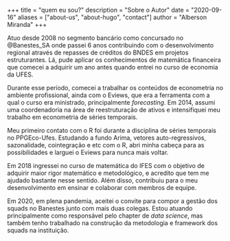 +++
title = "quem eu sou?"
description = "Sobre o Autor"
date = "2020-09-16"
aliases = ["about-us", "about-hugo", "contact"]
author = "Alberson Miranda"
+++

Atuo desde 2008 no segmento bancário como concursado no \@Banestes_SA onde passei 6 anos contribuindo com o desenvolvimento regional através de repasses de créditos do BNDES em projetos estruturantes. Lá, pude aplicar os conhecimentos de matemática financeira que comecei a adquirir um ano antes quando entrei no curso de economia da UFES.

Durante esse período, comecei a trabalhar os conteúdos de econometria no ambiente profissional, ainda com o Eviews, que era a ferramenta com a qual o curso era ministrado, principalmente *forecasting*. Em 2014, assumi uma coordenadoria na área de reestruturação de ativos e intensifiquei meu trabalho em econometria de séries temporais.

Meu primeiro contato com o R foi durante a disciplina de séries temporais no PPGEco-Ufes. Estudando a fundo Arima, vetores auto-regressivos, sazonalidade, cointegração e etc com o R, abri minha cabeça para as possibilidades e larguei o Eviews para nunca mais voltar.

Em 2018 ingressei no curso de matemática do IFES com o objetivo de adquirir maior rigor matemático e metodológico, e acredito que tem me ajudado bastante nesse sentido. Além disso, contribuiu para o meu desenvolvimento em ensinar e colaborar com membros de equipe.

Em 2020, em plena pandemia, aceitei o convite para compor a gestão dos squads no Banestes junto com mais duas colegas. Estou atuando principalmente como responsável pelo chapter de *data science*, mas também tenho trabalhado na construção da metodologia e framework dos squads na instituição.